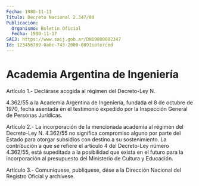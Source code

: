 ```yaml
---
Fecha: 1980-11-11
Título: Decreto Nacional 2.347/80
Publicación:
  Organismo: Boletín Oficial
  Fecha: 1980-11-17
SAIJ: https://www.saij.gob.ar/DN19800002347
Id: 123456789-0abc-743-2000-0891soterced
---
```

# Academia Argentina de Ingeniería

<a id="1"></a>
Artículo 1.- Declárase acogida al régimen del Decreto-Ley N.

4.362/55 a la Academia Argentina de Ingeniería, fundada el 8 de octubre de 1970, fecha asentada en el testimonio expedido por la Inspección General de Personas Jurídicas.

<a id="2"></a>
Artículo 2.-  La incorporación de la mencionada academia al régimen del Decreto-Ley N. 4.362/55 no significa compromiso alguno por parte del Estado para otorgar subsidios con destino a su sostenimiento. La contribución a que se refiere el artículo 4 del Decreto-Ley número 4.362/55, está supeditada a la posibilidad que exista en el futuro para la incorporación al presupuesto del Ministerio de Cultura y Educación.

<a id="3"></a>
Artículo 3.-  Comuníquese, publíquese, dése a la Dirección Nacional del Registro Oficial y archívese.